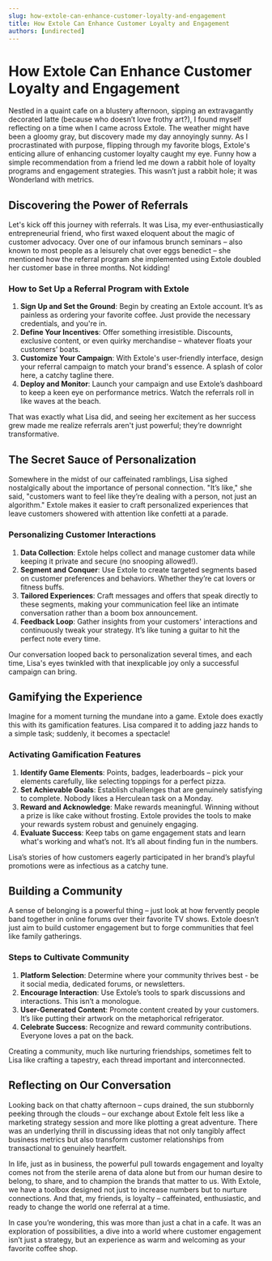 ```yaml
---
slug: how-extole-can-enhance-customer-loyalty-and-engagement
title: How Extole Can Enhance Customer Loyalty and Engagement
authors: [undirected]
---
```



# How Extole Can Enhance Customer Loyalty and Engagement

Nestled in a quaint cafe on a blustery afternoon, sipping an extravagantly decorated latte (because who doesn’t love frothy art?), I found myself reflecting on a time when I came across Extole. The weather might have been a gloomy gray, but discovery made my day annoyingly sunny. As I procrastinated with purpose, flipping through my favorite blogs, Extole's enticing allure of enhancing customer loyalty caught my eye. Funny how a simple recommendation from a friend led me down a rabbit hole of loyalty programs and engagement strategies. This wasn’t just a rabbit hole; it was Wonderland with metrics.

## Discovering the Power of Referrals

Let's kick off this journey with referrals. It was Lisa, my ever-enthusiastically entrepreneurial friend, who first waxed eloquent about the magic of customer advocacy. Over one of our infamous brunch seminars – also known to most people as a leisurely chat over eggs benedict – she mentioned how the referral program she implemented using Extole doubled her customer base in three months. Not kidding!

### How to Set Up a Referral Program with Extole

1. **Sign Up and Set the Ground**: Begin by creating an Extole account. It’s as painless as ordering your favorite coffee. Just provide the necessary credentials, and you're in.
2. **Define Your Incentives**: Offer something irresistible. Discounts, exclusive content, or even quirky merchandise – whatever floats your customers’ boats.
3. **Customize Your Campaign**: With Extole's user-friendly interface, design your referral campaign to match your brand's essence. A splash of color here, a catchy tagline there.
4. **Deploy and Monitor**: Launch your campaign and use Extole’s dashboard to keep a keen eye on performance metrics. Watch the referrals roll in like waves at the beach.

That was exactly what Lisa did, and seeing her excitement as her success grew made me realize referrals aren't just powerful; they’re downright transformative.

## The Secret Sauce of Personalization

Somewhere in the midst of our caffeinated ramblings, Lisa sighed nostalgically about the importance of personal connection. "It’s like," she said, "customers want to feel like they’re dealing with a person, not just an algorithm." Extole makes it easier to craft personalized experiences that leave customers showered with attention like confetti at a parade.

### Personalizing Customer Interactions

1. **Data Collection**: Extole helps collect and manage customer data while keeping it private and secure (no snooping allowed!).
2. **Segment and Conquer**: Use Extole to create targeted segments based on customer preferences and behaviors. Whether they’re cat lovers or fitness buffs.
3. **Tailored Experiences**: Craft messages and offers that speak directly to these segments, making your communication feel like an intimate conversation rather than a boom box announcement.
4. **Feedback Loop**: Gather insights from your customers' interactions and continuously tweak your strategy. It’s like tuning a guitar to hit the perfect note every time.

Our conversation looped back to personalization several times, and each time, Lisa's eyes twinkled with that inexplicable joy only a successful campaign can bring.

## Gamifying the Experience

Imagine for a moment turning the mundane into a game. Extole does exactly this with its gamification features. Lisa compared it to adding jazz hands to a simple task; suddenly, it becomes a spectacle!

### Activating Gamification Features

1. **Identify Game Elements**: Points, badges, leaderboards – pick your elements carefully, like selecting toppings for a perfect pizza.
2. **Set Achievable Goals**: Establish challenges that are genuinely satisfying to complete. Nobody likes a Herculean task on a Monday.
3. **Reward and Acknowledge**: Make rewards meaningful. Winning without a prize is like cake without frosting. Extole provides the tools to make your rewards system robust and genuinely engaging.
4. **Evaluate Success**: Keep tabs on game engagement stats and learn what's working and what’s not. It’s all about finding fun in the numbers.

Lisa’s stories of how customers eagerly participated in her brand’s playful promotions were as infectious as a catchy tune. 

## Building a Community

A sense of belonging is a powerful thing – just look at how fervently people band together in online forums over their favorite TV shows. Extole doesn’t just aim to build customer engagement but to forge communities that feel like family gatherings.

### Steps to Cultivate Community

1. **Platform Selection**: Determine where your community thrives best - be it social media, dedicated forums, or newsletters.
2. **Encourage Interaction**: Use Extole’s tools to spark discussions and interactions. This isn’t a monologue.
3. **User-Generated Content**: Promote content created by your customers. It’s like putting their artwork on the metaphorical refrigerator.
4. **Celebrate Success**: Recognize and reward community contributions. Everyone loves a pat on the back.

Creating a community, much like nurturing friendships, sometimes felt to Lisa like crafting a tapestry, each thread important and interconnected. 

## Reflecting on Our Conversation

Looking back on that chatty afternoon – cups drained, the sun stubbornly peeking through the clouds – our exchange about Extole felt less like a marketing strategy session and more like plotting a great adventure. There was an underlying thrill in discussing ideas that not only tangibly affect business metrics but also transform customer relationships from transactional to genuinely heartfelt.

In life, just as in business, the powerful pull towards engagement and loyalty comes not from the sterile arena of data alone but from our human desire to belong, to share, and to champion the brands that matter to us. With Extole, we have a toolbox designed not just to increase numbers but to nurture connections. And that, my friends, is loyalty – caffeinated, enthusiastic, and ready to change the world one referral at a time.

In case you’re wondering, this was more than just a chat in a cafe. It was an exploration of possibilities, a dive into a world where customer engagement isn’t just a strategy, but an experience as warm and welcoming as your favorite coffee shop.